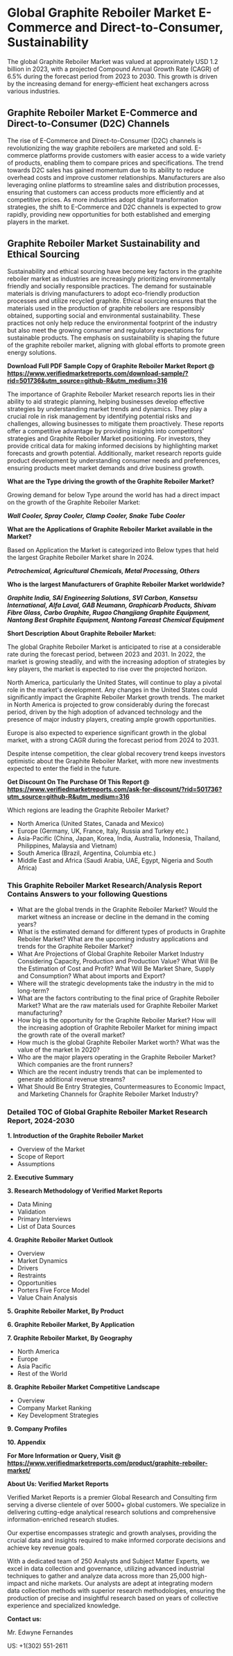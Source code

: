 <h1>Global Graphite Reboiler Market E-Commerce and Direct-to-Consumer, Sustainability</h1><p class=""><p>The global Graphite Reboiler Market was valued at approximately USD 1.2 billion in 2023, with a projected Compound Annual Growth Rate (CAGR) of 6.5% during the forecast period from 2023 to 2030. This growth is driven by the increasing demand for energy-efficient heat exchangers across various industries.</p> <h2>Graphite Reboiler Market E-Commerce and Direct-to-Consumer (D2C) Channels</h2> <p>The rise of E-Commerce and Direct-to-Consumer (D2C) channels is revolutionizing the way graphite reboilers are marketed and sold. E-commerce platforms provide customers with easier access to a wide variety of products, enabling them to compare prices and specifications. The trend towards D2C sales has gained momentum due to its ability to reduce overhead costs and improve customer relationships. Manufacturers are also leveraging online platforms to streamline sales and distribution processes, ensuring that customers can access products more efficiently and at competitive prices. As more industries adopt digital transformation strategies, the shift to E-Commerce and D2C channels is expected to grow rapidly, providing new opportunities for both established and emerging players in the market.</p> <h2>Graphite Reboiler Market Sustainability and Ethical Sourcing</h2> <p>Sustainability and ethical sourcing have become key factors in the graphite reboiler market as industries are increasingly prioritizing environmentally friendly and socially responsible practices. The demand for sustainable materials is driving manufacturers to adopt eco-friendly production processes and utilize recycled graphite. Ethical sourcing ensures that the materials used in the production of graphite reboilers are responsibly obtained, supporting social and environmental sustainability. These practices not only help reduce the environmental footprint of the industry but also meet the growing consumer and regulatory expectations for sustainable products. The emphasis on sustainability is shaping the future of the graphite reboiler market, aligning with global efforts to promote green energy solutions.</p> </p><p class=""><strong>Download Full PDF Sample Copy of Graphite Reboiler Market Report @ <a href="https://www.verifiedmarketreports.com/download-sample/?rid=501736&utm_source=github-R&utm_medium=316" target="_blank">https://www.verifiedmarketreports.com/download-sample/?rid=501736&utm_source=github-R&utm_medium=316</a></strong></p><p>The importance of&nbsp;Graphite Reboiler Market research reports lies in their ability to aid strategic planning, helping businesses develop effective strategies by understanding market trends and dynamics. They play a crucial role in risk management by identifying potential risks and challenges, allowing businesses to mitigate them proactively. These reports offer a competitive advantage by providing insights into competitors' strategies and Graphite Reboiler Market positioning. For investors, they provide critical data for making informed decisions by highlighting market forecasts and growth potential. Additionally, market research reports guide product development by understanding consumer needs and preferences, ensuring products meet market demands and drive business growth.</p><p><strong>What are the&nbsp;Type driving the growth of the Graphite Reboiler Market?</strong></p><p id="" class="">Growing demand for below Type around the world has had a direct impact on the growth of the Graphite Reboiler Market:</p><p class=""><em><strong>Wall Cooler, Spray Cooler, Clamp Cooler, Snake Tube Cooler</strong></em></p><p class=""><strong>What are the&nbsp;Applications&nbsp;of Graphite Reboiler Market available in the Market?</strong></p><p id="" class="">Based on Application the Market is categorized into Below types that held the largest Graphite Reboiler Market share In 2024.</p><p class=""><em><strong>Petrochemical, Agricultural Chemicals, Metal Processing, Others</strong></em></p><p class=""><strong>Who is the largest Manufacturers of Graphite Reboiler Market worldwide?</strong></p><p><em><strong>Graphite India, SAI Engineering Solutions, SVI Carbon, Kansetsu International, Alfa Laval, GAB Neumann, Graphicarb Products, Shivam Fibre Glass, Carbo Graphite, Rugao Changjiang Graphite Equipment, Nantong Best Graphite Equipment, Nantong Fareast Chemical Equipment</strong></em></p><p id="" class=""><strong>Short Description About Graphite Reboiler Market:</strong></p><p>The global Graphite Reboiler Market is anticipated to rise at a considerable rate during the forecast period, between 2023 and 2031. In 2022, the market is growing steadily, and with the increasing adoption of strategies by key players, the market is expected to rise over the projected horizon.</p><p>North America, particularly the United States, will continue to play a pivotal role in the market's development. Any changes in the United States could significantly impact the Graphite Reboiler Market growth trends. The market in North America is projected to grow considerably during the forecast period, driven by the high adoption of advanced technology and the presence of major industry players, creating ample growth opportunities.</p><p>Europe is also expected to experience significant growth in the global market, with a strong CAGR during the forecast period from 2024 to 2031.</p><p>Despite intense competition, the clear global recovery trend keeps investors optimistic about the Graphite Reboiler Market, with more new investments expected to enter the field in the future.</p><p id="" class=""><strong>Get Discount On The Purchase Of This Report @ <a href="https://www.verifiedmarketreports.com/ask-for-discount/?rid=501736?utm_source=github-R&utm_medium=316" target="_blank">https://www.verifiedmarketreports.com/ask-for-discount/?rid=501736?utm_source=github-R&utm_medium=316</a></strong></p><p class="">Which regions are leading the Graphite Reboiler Market?</p><ul><li>North America (United States, Canada and Mexico)</li><li>Europe (Germany, UK, France, Italy, Russia and Turkey etc.)</li><li>Asia-Pacific (China, Japan, Korea, India, Australia, Indonesia, Thailand, Philippines, Malaysia and Vietnam)</li><li>South America (Brazil, Argentina, Columbia etc.)</li><li>Middle East and Africa (Saudi Arabia, UAE, Egypt, Nigeria and South Africa)</li></ul><h3 id="" class="">This Graphite Reboiler Market Research/Analysis Report Contains Answers to your following Questions</h3><ul><li>What are the global trends in the Graphite Reboiler Market? Would the market witness an increase or decline in the demand in the coming years?</li><li>What is the estimated demand for different types of products in Graphite Reboiler Market? What are the upcoming industry applications and trends for the Graphite Reboiler Market?</li><li>What Are Projections of Global Graphite Reboiler Market Industry Considering Capacity, Production and Production Value? What Will Be the Estimation of Cost and Profit? What Will Be Market Share, Supply and Consumption? What about imports and Export?</li><li>Where will the strategic developments take the industry in the mid to long-term?</li><li>What are the factors contributing to the final price of Graphite Reboiler Market? What are the raw materials used for Graphite Reboiler Market manufacturing?</li><li>How big is the opportunity for the Graphite Reboiler Market? How will the increasing adoption of Graphite Reboiler Market for mining impact the growth rate of the overall market?</li><li>How much is the global Graphite Reboiler Market worth? What was the value of the market In 2020?</li><li>Who are the major players operating in the Graphite Reboiler Market? Which companies are the front runners?</li><li>Which are the recent industry trends that can be implemented to generate additional revenue streams?</li><li>What Should Be Entry Strategies, Countermeasures to Economic Impact, and Marketing Channels for Graphite Reboiler Market Industry?</li></ul><h3 id="" class="">Detailed TOC of Global Graphite Reboiler Market Research Report, 2024-2030</h3><p id="" class=""><strong>1. Introduction of the Graphite Reboiler Market</strong></p><ul><li>Overview of the Market</li><li>Scope of Report</li><li>Assumptions</li></ul><p id="" class=""><strong>2. Executive Summary</strong></p><p id="" class=""><strong>3. Research Methodology of Verified Market Reports</strong></p><ul><li>Data Mining</li><li>Validation</li><li>Primary Interviews</li><li>List of Data Sources</li></ul><p id="" class=""><strong>4. Graphite Reboiler Market Outlook</strong></p><ul><li>Overview</li><li>Market Dynamics</li><li>Drivers</li><li>Restraints</li><li>Opportunities</li><li>Porters Five Force Model</li><li>Value Chain Analysis</li></ul><p id="" class=""><strong>5. Graphite Reboiler Market, By Product</strong></p><p id="" class=""><strong>6. Graphite Reboiler Market, By Application</strong></p><p id="" class=""><strong>7. Graphite Reboiler Market, By Geography</strong></p><ul><li>North America</li><li>Europe</li><li>Asia Pacific</li><li>Rest of the World</li></ul><p id="" class=""><strong>8. Graphite Reboiler Market Competitive Landscape</strong></p><ul><li>Overview</li><li>Company Market Ranking</li><li>Key Development Strategies</li></ul><p id="" class=""><strong>9. Company Profiles</strong></p><p id="" class=""><strong>10. Appendix</strong></p><p id="" class=""><strong>For More Information or Query, Visit @ <a href="https://www.verifiedmarketreports.com/product/graphite-reboiler-market/" target="_blank">https://www.verifiedmarketreports.com/product/graphite-reboiler-market/</a></strong></p><p id="" class=""><strong>About Us: Verified Market Reports</strong></p><p id="" class="">Verified Market Reports is a premier Global Research and Consulting firm serving a diverse clientele of over 5000+ global customers. We specialize in delivering cutting-edge analytical research solutions and comprehensive information-enriched research studies.</p><p id="" class="">Our expertise encompasses strategic and growth analyses, providing the crucial data and insights required to make informed corporate decisions and achieve key revenue goals.</p><p id="" class="">With a dedicated team of 250 Analysts and Subject Matter Experts, we excel in data collection and governance, utilizing advanced industrial techniques to gather and analyze data across more than 25,000 high-impact and niche markets. Our analysts are adept at integrating modern data collection methods with superior research methodologies, ensuring the production of precise and insightful research based on years of collective experience and specialized knowledge.</p><p id="" class=""><strong>Contact us:</strong></p><p id="" class="">Mr. Edwyne Fernandes</p><p id="" class="">US: +1(302) 551-2611</p>